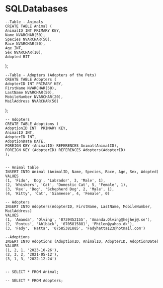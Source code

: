 # SQLDatabases




	--Table - Animals
	CREATE TABLE Animal (
	AnimalID INT PRIMARY KEY,
	Name NVARCHAR(50),
	Species NVARCHAR(50),
	Race NVARCHAR(50),
	Age INT,
	Sex NVARCHAR(10),
	Adopted BIT
);

	--Table - Adopters (Adopters of the Pets)
	CREATE TABLE Adopters (
	AdopterID INT PRIMARY KEY,
	FirstName NVARCHAR(50),
	LastName NVARCHAR(50),
	MobileNumber NVARCHAR(20),
	MailAddress NVARCHAR(50)
);

	-- Adopters
	CREATE TABLE Adoptions (
	AdoptionID INT  PRIMARY KEY,
	AnimalID INT,
	AdopterID INT,
	AdoptionDate DATE,
	FOREIGN KEY (AnimalID) REFERENCES Animal(AnimalID),
	FOREIGN KEY (AdopterID) REFERENCES Adopters(AdopterID)
	);


	-- Animal table
	INSERT INTO Animal (AnimalID, Name, Species, Race, Age, Sex, Adopted)
	VALUES 
	(1, 'Fido', 'Dog', 'Labrador', 3, 'Male', 1),
	(2, 'Whiskers', 'Cat', 'Domestic Cat', 5, 'Female', 1),
	(3, 'Rex', 'Dog', 'Schepherd Dog', 2, 'Male', 1),
	(4, 'Kitty', 'Cat', 'Siameese', 4, 'Female', 0)

	-- Adopters
	INSERT INTO Adopters(AdopterID, FirstName, LastName, MobileNumber, MailAddress)
	VALUES
	(1, 'Amanda', 'Olving', '0739452155', 'Amanda.Olving@hejhej@.se'),
	(2, 'Pontus', 'Ahlbäck', '0705815881', 'Philen@yahoo.dk'),
	(3, 'Fady', 'Hatta', '07585381885', 'Fadyhatta123@hotmail.com')

	--Adoptions
	INSERT INTO Adoptions (AdoptionID, AnimalID, AdopterID, AdoptionDate)
	VALUES
	(1, 2, 1, '2023-10-26'),
	(2, 3, 2, '2021-05-12'),
	(3, 1, 3, '2022-12-24')


	-- SELECT * FROM Animal;

	-- SELECT * FROM Adopters;
